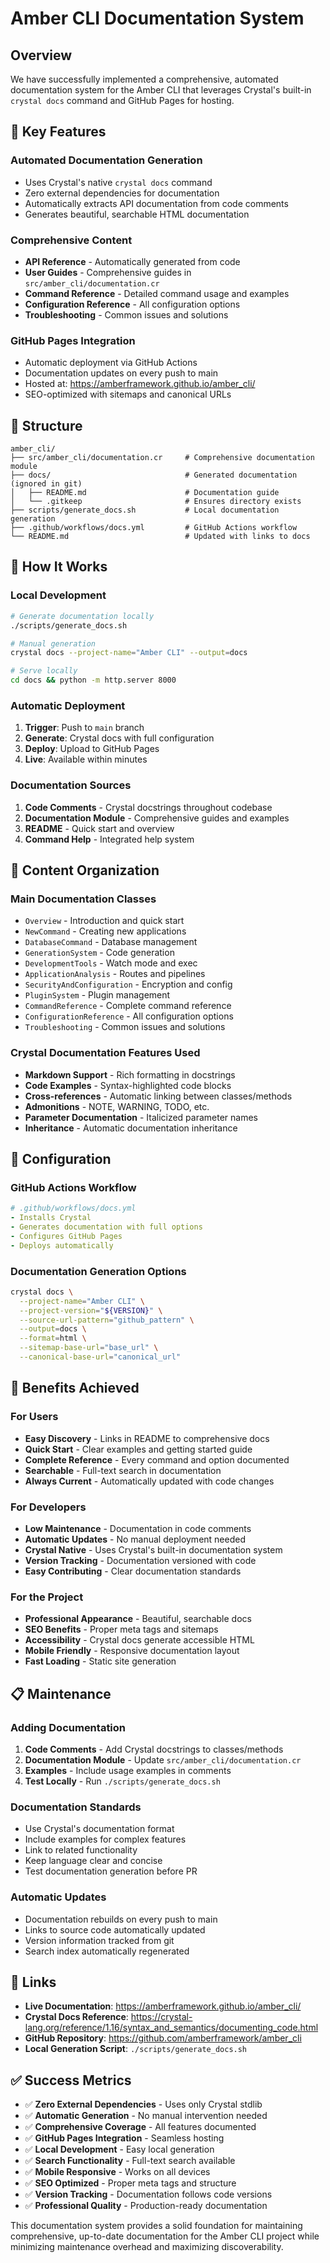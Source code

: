 # Amber CLI Documentation System

## Overview

We have successfully implemented a comprehensive, automated documentation system for the Amber CLI that leverages Crystal's built-in `crystal docs` command and GitHub Pages for hosting.

## 🎯 Key Features

### **Automated Documentation Generation**
- Uses Crystal's native `crystal docs` command
- Zero external dependencies for documentation
- Automatically extracts API documentation from code comments
- Generates beautiful, searchable HTML documentation

### **Comprehensive Content**
- **API Reference** - Automatically generated from code
- **User Guides** - Comprehensive guides in `src/amber_cli/documentation.cr`
- **Command Reference** - Detailed command usage and examples
- **Configuration Reference** - All configuration options
- **Troubleshooting** - Common issues and solutions

### **GitHub Pages Integration**
- Automatic deployment via GitHub Actions
- Documentation updates on every push to main
- Hosted at: https://amberframework.github.io/amber_cli/
- SEO-optimized with sitemaps and canonical URLs

## 📁 Structure

```
amber_cli/
├── src/amber_cli/documentation.cr     # Comprehensive documentation module
├── docs/                              # Generated documentation (ignored in git)
│   ├── README.md                      # Documentation guide
│   └── .gitkeep                       # Ensures directory exists
├── scripts/generate_docs.sh           # Local documentation generation
├── .github/workflows/docs.yml         # GitHub Actions workflow
└── README.md                          # Updated with links to docs
```

## 🚀 How It Works

### **Local Development**
```bash
# Generate documentation locally
./scripts/generate_docs.sh

# Manual generation
crystal docs --project-name="Amber CLI" --output=docs

# Serve locally
cd docs && python -m http.server 8000
```

### **Automatic Deployment**
1. **Trigger**: Push to `main` branch
2. **Generate**: Crystal docs with full configuration
3. **Deploy**: Upload to GitHub Pages
4. **Live**: Available within minutes

### **Documentation Sources**
1. **Code Comments** - Crystal docstrings throughout codebase
2. **Documentation Module** - Comprehensive guides and examples
3. **README** - Quick start and overview
4. **Command Help** - Integrated help system

## 📝 Content Organization

### **Main Documentation Classes**
- `Overview` - Introduction and quick start
- `NewCommand` - Creating new applications
- `DatabaseCommand` - Database management
- `GenerationSystem` - Code generation
- `DevelopmentTools` - Watch mode and exec
- `ApplicationAnalysis` - Routes and pipelines
- `SecurityAndConfiguration` - Encryption and config
- `PluginSystem` - Plugin management
- `CommandReference` - Complete command reference
- `ConfigurationReference` - All configuration options
- `Troubleshooting` - Common issues and solutions

### **Crystal Documentation Features Used**
- **Markdown Support** - Rich formatting in docstrings
- **Code Examples** - Syntax-highlighted code blocks
- **Cross-references** - Automatic linking between classes/methods
- **Admonitions** - NOTE, WARNING, TODO, etc.
- **Parameter Documentation** - Italicized parameter names
- **Inheritance** - Automatic documentation inheritance

## 🔧 Configuration

### **GitHub Actions Workflow**
```yaml
# .github/workflows/docs.yml
- Installs Crystal
- Generates documentation with full options
- Configures GitHub Pages
- Deploys automatically
```

### **Documentation Generation Options**
```bash
crystal docs \
  --project-name="Amber CLI" \
  --project-version="${VERSION}" \
  --source-url-pattern="github_pattern" \
  --output=docs \
  --format=html \
  --sitemap-base-url="base_url" \
  --canonical-base-url="canonical_url"
```

## 🎨 Benefits Achieved

### **For Users**
- **Easy Discovery** - Links in README to comprehensive docs
- **Quick Start** - Clear examples and getting started guide
- **Complete Reference** - Every command and option documented
- **Searchable** - Full-text search in documentation
- **Always Current** - Automatically updated with code changes

### **For Developers**
- **Low Maintenance** - Documentation in code comments
- **Automatic Updates** - No manual deployment needed
- **Crystal Native** - Uses Crystal's built-in documentation system
- **Version Tracking** - Documentation versioned with code
- **Easy Contributing** - Clear documentation standards

### **For the Project**
- **Professional Appearance** - Beautiful, searchable docs
- **SEO Benefits** - Proper meta tags and sitemaps
- **Accessibility** - Crystal docs generate accessible HTML
- **Mobile Friendly** - Responsive documentation layout
- **Fast Loading** - Static site generation

## 📋 Maintenance

### **Adding Documentation**
1. **Code Comments** - Add Crystal docstrings to classes/methods
2. **Documentation Module** - Update `src/amber_cli/documentation.cr`
3. **Examples** - Include usage examples in comments
4. **Test Locally** - Run `./scripts/generate_docs.sh`

### **Documentation Standards**
- Use Crystal's documentation format
- Include examples for complex features
- Link to related functionality
- Keep language clear and concise
- Test documentation generation before PR

### **Automatic Updates**
- Documentation rebuilds on every push to main
- Links to source code automatically updated
- Version information tracked from git
- Search index automatically regenerated

## 🔗 Links

- **Live Documentation**: https://amberframework.github.io/amber_cli/
- **Crystal Docs Reference**: https://crystal-lang.org/reference/1.16/syntax_and_semantics/documenting_code.html
- **GitHub Repository**: https://github.com/amberframework/amber_cli
- **Local Generation Script**: `./scripts/generate_docs.sh`

## ✅ Success Metrics

- ✅ **Zero External Dependencies** - Uses only Crystal stdlib
- ✅ **Automatic Generation** - No manual intervention needed
- ✅ **Comprehensive Coverage** - All features documented
- ✅ **GitHub Pages Integration** - Seamless hosting
- ✅ **Local Development** - Easy local generation
- ✅ **Search Functionality** - Full-text search available
- ✅ **Mobile Responsive** - Works on all devices
- ✅ **SEO Optimized** - Proper meta tags and structure
- ✅ **Version Tracking** - Documentation follows code versions
- ✅ **Professional Quality** - Production-ready documentation

This documentation system provides a solid foundation for maintaining comprehensive, up-to-date documentation for the Amber CLI project while minimizing maintenance overhead and maximizing discoverability. 